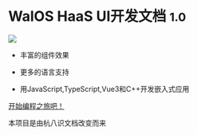 

# **WalOS HaaS UI开发文档** <small>1.0</small>

![](_images/组件效果.gif)

- 丰富的组件效果

- 更多的语言支持

- 用JavaScript,TypeScript,Vue3和C++开发嵌入式应用

[开始编程之旅吧！](index)



本项目是由杭八识文档改变而来

